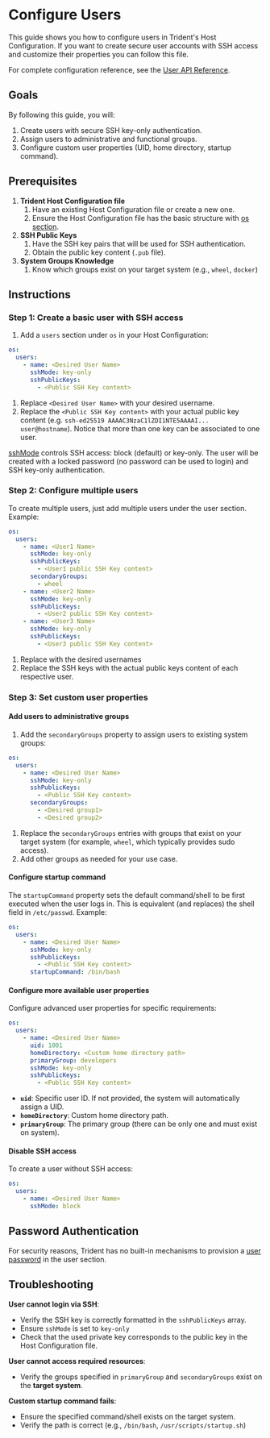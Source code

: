 
# Configure Users

This guide shows you how to configure users in Trident's Host Configuration. If you want to create secure user accounts with SSH access and customize their properties you can follow this file.

For complete configuration reference, see the [User API Reference](../Reference/Host-Configuration/API-Reference/User.md).

## Goals

By following this guide, you will:

1. Create users with secure SSH key-only authentication.
2. Assign users to administrative and functional groups.
3. Configure custom user properties (UID, home directory, startup command).

## Prerequisites

1. **Trident Host Configuration file**
   1. Have an existing Host Configuration file or create a new one.
   2. Ensure the Host Configuration file has the basic structure with [os section](../Reference/Host-Configuration/API-Reference/Os.md).
2. **SSH Public Keys**
   1. Have the SSH key pairs that will be used for SSH authentication.
   2. Obtain the public key content (`.pub` file).
3. **System Groups Knowledge**
   1. Know which groups exist on your target system (e.g., `wheel`, `docker`)

## Instructions

### Step 1: Create a basic user with SSH access

1. Add a `users` section under `os` in your Host Configuration:

```yaml
os:
  users:
    - name: <Desired User Name>
      sshMode: key-only
      sshPublicKeys:
        - <Public SSH Key content>
```

1. Replace `<Desired User Name>` with your desired username.
2. Replace the `<Public SSH Key content>` with your actual public key content (e.g. `ssh-ed25519 AAAAC3NzaC1lZDI1NTE5AAAAI... user@hostname`). Notice that more than one key can be associated to one user.

[sshMode](../Reference/Host-Configuration/API-Reference/SshMode.md) controls SSH access: block (default) or key-only. The user will be created with a locked password (no password can be used to login) and SSH key-only authentication.

### Step 2: Configure multiple users

To create multiple users, just add multiple users under the user section. Example:

```yaml
os:
  users:
    - name: <User1 Name>
      sshMode: key-only
      sshPublicKeys:
        - <User1 public SSH Key content>
      secondaryGroups:
        - wheel
    - name: <User2 Name>
      sshMode: key-only
      sshPublicKeys:
        - <User2 public SSH Key content>
    - name: <User3 Name>
      sshMode: key-only
      sshPublicKeys:
        - <User3 public SSH Key content>
```

1. Replace with the desired usernames
2. Replace the SSH keys with the actual public keys content of each respective user.

### Step 3: Set custom user properties

#### Add users to administrative groups

1. Add the `secondaryGroups` property to assign users to existing system groups:

```yaml
os:
  users:
    - name: <Desired User Name>
      sshMode: key-only
      sshPublicKeys:
        - <Public SSH Key content>
      secondaryGroups:
        - <Desired group1>
        - <Desired group2>
```

1. Replace the `secondaryGroups` entries with groups that exist on your target system (for example, `wheel`, which typically provides sudo access).
2. Add other groups as needed for your use case.

#### Configure startup command

The `startupCommand` property sets the default command/shell to be first executed when the user logs in. This is equivalent (and replaces) the shell field in `/etc/passwd`. Example:

```yaml
os:
  users:
    - name: <Desired User Name>
      sshMode: key-only
      sshPublicKeys:
        - <Public SSH Key content>
      startupCommand: /bin/bash
```

#### Configure more available user properties

Configure advanced user properties for specific requirements:

```yaml
os:
  users:
    - name: <Desired User Name>
      uid: 1001
      homeDirectory: <Custom home directory path>
      primaryGroup: developers
      sshMode: key-only
      sshPublicKeys:
        - <Public SSH Key content>
```

- **`uid`**: Specific user ID. If not provided, the system will automatically assign a UID.
- **`homeDirectory`**: Custom home directory path.
- **`primaryGroup`**: The primary group (there can be only one and must exist on system).

#### Disable SSH access

To create a user without SSH access:

```yaml
os:
  users:
    - name: <Desired User Name>
      sshMode: block
```

## Password Authentication

For security reasons, Trident has no built-in mechanisms to provision a [user password](../Reference/Host-Configuration/API-Reference/Password.md) in the user section.

## Troubleshooting

**User cannot login via SSH**:

- Verify the SSH key is correctly formatted in the `sshPublicKeys` array.
- Ensure `sshMode` is set to `key-only`
- Check that the used private key corresponds to the public key in the Host Configuration file.

**User cannot access required resources**:

- Verify the groups specified in `primaryGroup` and `secondaryGroups` exist on the **target system**.

**Custom startup command fails**:

- Ensure the specified command/shell exists on the target system.
- Verify the path is correct (e.g., `/bin/bash`, `/usr/scripts/startup.sh`)
